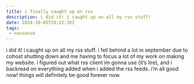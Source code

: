 ```yaml
---
title: i finally caught up on rss
description: i did it! i caught up on all my rss stuff!
date: 2024-10-05T19:22:26Z
tags:
 - nonsense
---
```


i did it! i caught up on all my rss stuff. i fell behind a lot in september due to cohost shutting down and me having to focus a lot of my work on making my website. i figured out what rss client im gonna use (it’s lire), and i backread on everything added when i added the rss feeds. i’m all good now! things will definitely be good forever now.